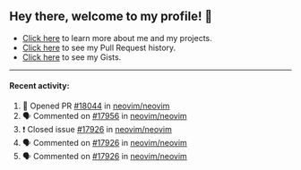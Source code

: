 ## Hey there, welcome to my profile! 👋

- [Click here](https://seandewar.github.io/) to learn more about me and my projects.
- [Click here](https://github.com/search?p=1&q=author%3Aseandewar+is%3Apr) to see my Pull Request history.
- [Click here](https://gist.github.com/seandewar) to see my Gists.

---

#### Recent activity:

<!--START_SECTION:activity-->
1. 💪 Opened PR [#18044](https://github.com/neovim/neovim/pull/18044) in [neovim/neovim](https://github.com/neovim/neovim)
2. 🗣 Commented on [#17956](https://github.com/neovim/neovim/issues/17956) in [neovim/neovim](https://github.com/neovim/neovim)
3. ❗️ Closed issue [#17926](https://github.com/neovim/neovim/issues/17926) in [neovim/neovim](https://github.com/neovim/neovim)
4. 🗣 Commented on [#17926](https://github.com/neovim/neovim/issues/17926) in [neovim/neovim](https://github.com/neovim/neovim)
5. 🗣 Commented on [#17926](https://github.com/neovim/neovim/issues/17926) in [neovim/neovim](https://github.com/neovim/neovim)
<!--END_SECTION:activity-->
